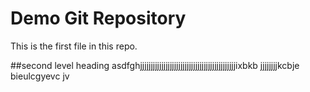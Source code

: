 # Demo Git Repository
This is the first file in this repo.

##second level heading
asdfghjjjjjjjjjjjjjjjjjjjjjjjjjjjjjjjjjjjjjjjjjjjjjixbkb   jjjjjjjjkcbje	bieulcgyevc jv